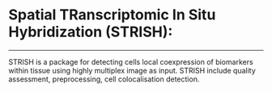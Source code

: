 # Spatial TRanscriptomic In Situ Hybridization (STRISH): 
---

STRISH is a package for detecting cells local coexpression of biomarkers within tissue using highly multiplex image as input. STRISH include quality assessment, preprocessing, cell colocalisation detection.

  

